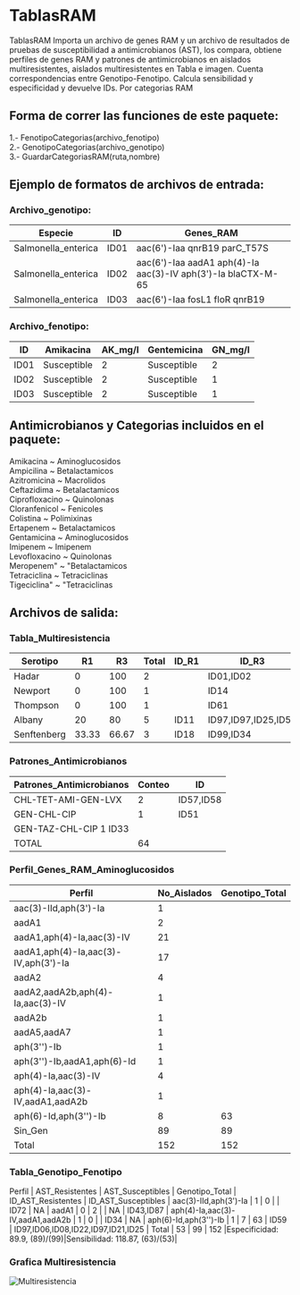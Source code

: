 # TablasRAM
TablasRAM Importa un archivo de genes RAM y un archivo de resultados de pruebas de susceptibilidad a antimicrobianos (AST), los compara, obtiene perfiles de genes RAM y patrones de antimicrobianos en aislados multiresistentes, aislados multiresistentes en Tabla e imagen. Cuenta correspondencias entre Genotipo-Fenotipo. Calcula sensibilidad y especificidad y devuelve IDs. Por categorias RAM

## Forma de correr las funciones de este paquete:     

  1.- FenotipoCategorias(archivo_fenotipo)     
  2.- GenotipoCategorias(archivo_genotipo)      
  3.- GuardarCategoriasRAM(ruta,nombre)      
  
## Ejemplo de formatos de archivos de entrada:    

  ### Archivo_genotipo:    

Especie	            | ID   | Genes_RAM                                                      |
--------------------|------|----------------------------------------------------------------|
Salmonella_enterica	| ID01 | aac(6')-Iaa	qnrB19	parC_T57S                                 |
Salmonella_enterica |	ID02 | aac(6')-Iaa	aadA1	aph(4)-Ia	aac(3)-IV	aph(3')-Ia	blaCTX-M-65 | 
Salmonella_enterica |	ID03 | aac(6')-Iaa	fosL1	floR	qnrB19                                |

### Archivo_fenotipo:

ID   | Amikacina	  | AK_mg/l | Gentemicina	| GN_mg/l |
-----|--------------|---------|-------------|---------|  
ID01 | Susceptible	| 2	      | Susceptible	| 2       |
ID02 | Susceptible	| 2	      | Susceptible	| 1       |
ID03 | Susceptible	| 2	      | Susceptible	| 1       |

## Antimicrobianos y Categorias incluidos en el paquete:   
         
Amikacina ~ Aminoglucosidos   
Ampicilina ~ Betalactamicos    
Azitromicina ~ Macrolidos     
Ceftazidima ~ Betalactamicos     
Ciprofloxacino ~ Quinolonas      
Cloranfenicol ~ Fenicoles     
Colistina ~ Polimixinas     
Ertapenem ~ Betalactamicos     
Gentamicina ~ Aminoglucosidos     
Imipenem ~ Imipenem    
Levofloxacino ~ Quinolonas    
Meropenem" ~ "Betalactamicos     
Tetraciclina ~ Tetraciclinas    
Tigeciclina" ~ "Tetraciclinas    

## Archivos de salida:    
### Tabla_Multiresistencia    
Serotipo	 | R1  | R3	 | Total |	ID_R1 |	ID_R3               |    
-----------|-----|-----|-------|--------|---------------------|
Hadar	     |0	   |100	 |2      |	      |ID01,ID02            |   
Newport	   |0    |100  |1      |		    |ID14                 |
Thompson	 |0    |100  |1      |		    |ID61                 |    
Albany	   |20   |80   |5      |ID11    |ID97,ID97,ID25,ID59  |
Senftenberg|33.33|66.67|3      |ID18    |ID99,ID34            |    

### Patrones_Antimicrobianos     
Patrones_Antimicrobianos |	Conteo |  ID     |    
-------------------------|---------|---------|
CHL-TET-AMI-GEN-LVX      |	2      |ID57,ID58|    
GEN-CHL-CIP              |	1      |	ID51   |
GEN-TAZ-CHL-CIP	1	ID33   |         |         |
TOTAL	                   |   64    |         |	

### Perfil_Genes_RAM_Aminoglucosidos 
Perfil                               |	No_Aislados	| Genotipo_Total |
-------------------------------------|--------------|----------------|
aac(3)-IId,aph(3')-Ia                | 	1           |                |	
aadA1	                               |  2           |                |	
aadA1,aph(4)-Ia,aac(3)-IV	           | 21           |                |	
aadA1,aph(4)-Ia,aac(3)-IV,aph(3')-Ia | 17           |                |	
aadA2	                               | 4	          |                |
aadA2,aadA2b,aph(4)-Ia,aac(3)-IV	   | 1            |                |	
aadA2b	                             | 1            |                |	
aadA5,aadA7	                         | 1	          |                |
aph(3'')-Ib	                         | 1            |                |	
aph(3'')-Ib,aadA1,aph(6)-Id	         | 1	          |                |
aph(4)-Ia,aac(3)-IV	                 | 4            |                |	
aph(4)-Ia,aac(3)-IV,aadA1,aadA2b	   | 1            |                |	
aph(6)-Id,aph(3'')-Ib	               | 8            |	63             |
Sin_Gen	                             | 89           |	89             |
Total	                               |152           |	152

### Tabla_Genotipo_Fenotipo
Perfil	                         | AST_Resistentes	 | AST_Susceptibles	| Genotipo_Total	| ID_AST_Resistentes	| ID_AST_Susceptibles                |
aac(3)-IId,aph(3')-Ia	           | 1  	             | 0		            |                 | ID72                |	NA                                 |
aadA1                            | 0                 | 2		            |                 | NA                  |	ID43,ID87                          |
aph(4)-Ia,aac(3)-IV,aadA1,aadA2b | 1	               | 0                |		              | ID34                |	NA                                 |
aph(6)-Id,aph(3'')-Ib            | 1	               | 7                |	63              |	ID59	              | ID97,ID06,ID08,ID22,ID97,ID21,ID25 |
Total	                           | 53                | 99	              | 152	            |Especificidad: 89.9, (89)/(99)|Sensibilidad: 118.87, (63)/(53)|


### Grafica Multiresistencia

![Multiresistencia](https://user-images.githubusercontent.com/113209694/215827673-a7dd7594-5284-4012-a786-4cbe955aab71.png)





